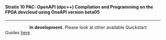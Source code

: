 #### Stratix 10 PAC: OpenAPI (dpc++) Compilation and Programming on the FPGA devcloud using OneAPI version beta05

----

&nbsp;&nbsp;&nbsp;&nbsp;&nbsp;&nbsp;&nbsp;&nbsp;&nbsp;&nbsp;&nbsp;&nbsp;&nbsp;&nbsp;&nbsp;&nbsp;&nbsp;&nbsp;&nbsp;&nbsp;**In development.** Please look at other available Quickstart Guides [here](https://github.com/intel/FPGA-Devcloud/tree/master/main/QuickStartGuides#Contents).
